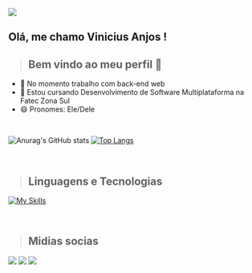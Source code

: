 ![](http://clubedosgeeks.com.br/wp-content/uploads/2016/01/dormrm.gif)

## Olá, me chamo Vinicius Anjos ! 

> ## Bem vindo ao meu perfil 👋

- 🔭 No momento trabalho com back-end web
- 🌱 Estou cursando Desenvolvimento de Software Multiplataforma na Fatec Zona Sul
- 😄 Pronomes: Ele/Dele

<br>

![Anurag's GitHub stats](https://github-readme-stats.vercel.app/api?username=Vinicius2802&show_icons=true&theme=transparent)
[![Top Langs](https://github-readme-stats.vercel.app/api/top-langs/?username=Vinicius2802&show_icons=true&theme=transparent&layout=compact)](https://github.com/anuraghazra/github-readme-stats)

<br>

> ## Linguagens e Tecnologias

[![My Skills](https://skillicons.dev/icons?i=html,css,js,php,mysql,git,figma,linux)](https://skillicons.dev)

<br>

> ## Midias socias

<a href="https://www.instagram.com/vini.anjos2802/" target="_blank"><img src="https://img.shields.io/badge/-Instagram-%23E4405F?style=for-the-badge&logo=instagram&logoColor=white" target="_blank"></a>
<a href="https://www.linkedin.com/in/vinicius-anjos-70a45a219/" target="_blank"><img src="https://img.shields.io/badge/-LinkedIn-%230077B5?style=for-the-badge&logo=linkedin&logoColor=white" target="_blank"></a>
<a href="mailto:ms58061vinicius.anjos2802@gmail.com"><img src="https://res.cloudinary.com/practicaldev/image/fetch/s--C75QF96b--/c_limit%2Cf_auto%2Cfl_progressive%2Cq_auto%2Cw_880/https://img.shields.io/badge/Gmail-D14836%3Fstyle%3Dfor-the-badge%26logo%3Dgmail%26logoColor%3Dwhite"></a>
